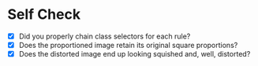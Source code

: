 # Self Check
- [x] Did you properly chain class selectors for each rule?
- [x] Does the proportioned image retain its original square proportions?
- [x] Does the distorted image end up looking squished and, well, distorted?